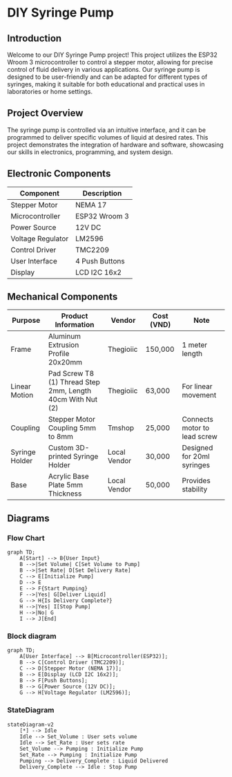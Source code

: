 # DIY Syringe Pump

## Introduction

Welcome to our DIY Syringe Pump project! This project utilizes the ESP32 Wroom 3 microcontroller to control a stepper motor, allowing for precise control of fluid delivery in various applications. Our syringe pump is designed to be user-friendly and can be adapted for different types of syringes, making it suitable for both educational and practical uses in laboratories or home settings.

## Project Overview

The syringe pump is controlled via an intuitive interface, and it can be programmed to deliver specific volumes of liquid at desired rates. This project demonstrates the integration of hardware and software, showcasing our skills in electronics, programming, and system design.

## Electronic Components

| Component             | Description                      |
|-----------------------|----------------------------------|
| Stepper Motor         | NEMA 17                          |
| Microcontroller       | ESP32 Wroom 3                   |
| Power Source          | 12V DC                           |
| Voltage Regulator     | LM2596                           |
| Control Driver        | TMC2209                          |
| User Interface        | 4 Push Buttons                   |
| Display               | LCD I2C 16x2                    |

## Mechanical Components

| Purpose            | Product Information                                   | Vendor         | Cost (VND) | Note                  |
|--------------------|------------------------------------------------------|----------------|------------|-----------------------|
| Frame              | Aluminum Extrusion Profile 20x20mm                   | Thegioiic      | 150,000    | 1 meter length        |
| Linear Motion      | Pad Screw T8 (1) Thread Step 2mm, Length 40cm With Nut (2) | Thegioiic      | 63,000     | For linear movement    |
| Coupling           | Stepper Motor Coupling 5mm to 8mm                     | Tmshop         | 25,000     | Connects motor to lead screw |
| Syringe Holder     | Custom 3D-printed Syringe Holder                      | Local Vendor    | 30,000     | Designed for 20ml syringes |
| Base               | Acrylic Base Plate 5mm Thickness                      | Local Vendor    | 50,000     | Provides stability      |

## Diagrams

### Flow Chart

```mermaid
graph TD;
    A[Start] --> B{User Input}
    B -->|Set Volume| C[Set Volume to Pump]
    B -->|Set Rate| D[Set Delivery Rate]
    C --> E[Initialize Pump]
    D --> E
    E --> F{Start Pumping}
    F -->|Yes| G[Deliver Liquid]
    G --> H{Is Delivery Complete?}
    H -->|Yes| I[Stop Pump]
    H -->|No| G
    I --> J[End]
 ```   

### Block diagram
```mermaid
graph TD;
    A[User Interface] --> B[Microcontroller(ESP32)];
    B --> C[Control Driver (TMC2209)];
    C --> D[Stepper Motor (NEMA 17)];
    B --> E[Display (LCD I2C 16x2)];
    B --> F[Push Buttons];
    B --> G[Power Source (12V DC)];
    G --> H[Voltage Regulator (LM2596)];

```
### StateDiagram
```mermaid
stateDiagram-v2
    [*] --> Idle
    Idle --> Set_Volume : User sets volume
    Idle --> Set_Rate : User sets rate
    Set_Volume --> Pumping : Initialize Pump
    Set_Rate --> Pumping : Initialize Pump
    Pumping --> Delivery_Complete : Liquid Delivered
    Delivery_Complete --> Idle : Stop Pump
```